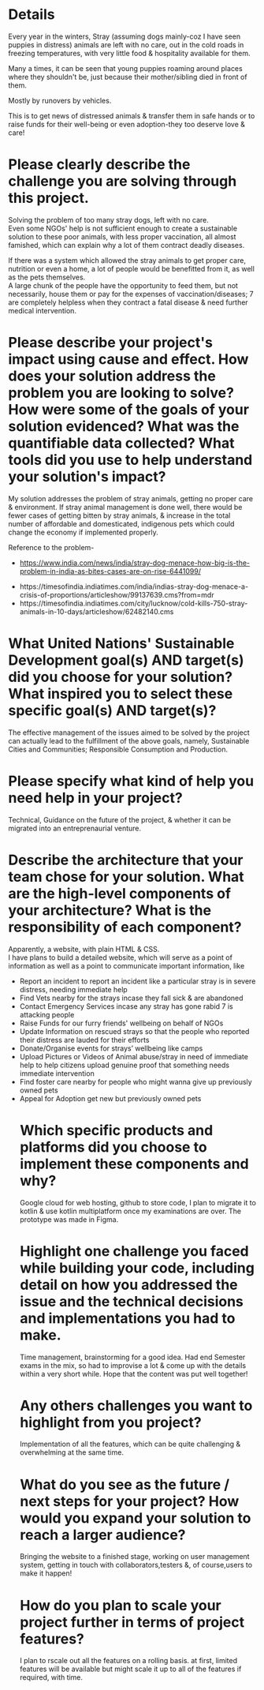 # Details
<p>Every year in the winters, Stray (assuming dogs mainly-coz I have seen puppies in distress) animals are left with no care, out in the cold roads in freezing temperatures, with very little food & hospitality available for them.</p>
<p> Many a times, it can be seen that young puppies roaming around places where they shouldn't be, just because their mother/sibling died in front of them. </p><p>Mostly by runovers by vehicles.
<p>This is to get news of distressed animals & transfer them in safe hands or to raise funds for their well-being or even adoption-they too deserve love & care!</p>

# Please clearly describe the challenge you are solving through this project.
<p>Solving the problem of too many stray dogs, left with no care.<br>
Even some NGOs' help is not sufficient enough to create a sustainable solution to these poor animals, with less proper vaccination, all almost famished, which can explain why a lot of them contract deadly diseases.</p>
<p> If there was a system which allowed the stray animals to get proper care, nutrition or even a home, a lot of people would be benefitted from it, as well as the pets themselves.<br>
A large chunk of the people have the opportunity to feed them, but not necessarily, house them or pay for the expenses of vaccination/diseases; 7 are completely helpless when they contract a fatal disease & need further medical intervention.</p>

# Please describe your project's impact using cause and effect. How does your solution address the problem you are looking to solve? How were some of the goals of your solution evidenced? What was the quantifiable data collected? What tools did you use to help understand your solution's impact?
<p>My solution addresses the problem of stray animals, getting no proper care & environment.
If stray animal management is done well, there would be fewer cases of getting bitten by stray animals, & increase in the total number of affordable and domesticated, indigenous pets which could change the economy if implemented properly.

Reference to the problem- <ul> <li>https://www.india.com/news/india/stray-dog-menace-how-big-is-the-problem-in-india-as-bites-cases-are-on-rise-6441099/</li>
<li>https://timesofindia.indiatimes.com/india/indias-stray-dog-menace-a-crisis-of-proportions/articleshow/99137639.cms?from=mdr</li>
<li>https://timesofindia.indiatimes.com/city/lucknow/cold-kills-750-stray-animals-in-10-days/articleshow/62482140.cms</li>
</ul>

# What United Nations' Sustainable Development goal(s) AND target(s) did you choose for your solution? What inspired you to select these specific goal(s) AND target(s)?

<p>The effective management of the issues aimed to be solved by the project can actually lead to the fulfillment of the above goals, namely, Sustainable Cities and Communities; Responsible Consumption and Production.</p>


# Please specify what kind of help you need help in your project? 
<p>Technical, Guidance on the future of the project, & whether it can be migrated into an entreprenaurial venture.</p>

# Describe the architecture that your team chose for your solution. What are the high-level components of your architecture? What is the responsibility of each component?
<p>Apparently, a website, with plain HTML & CSS.<br>
I have plans to build a detailed website, which will serve as a point of information as well as a point to communicate important information, like 
<ul>
<li>Report an incident to report an incident like a particular stray is in severe distress, needing immediate help</li>
<li>Find Vets nearby for the strays incase they fall sick & are abandoned</li>
<li>Contact Emergency Services incase any stray has gone rabid 7 is attacking people</li>
<li>Raise Funds for our furry friends' wellbeing on behalf of NGOs</li>
<li>Update Information on rescued strays so that the people who reported their distress are lauded for their efforts</li>
<li>Donate/Organise events for strays’ wellbeing like camps</li>
<li>Upload Pictures or Videos of Animal abuse/stray in need of immediate help to help citizens upload genuine proof that something needs immediate intervention</li>
<li>Find foster care nearby for people who might wanna give up previously owned pets</li>
<li>Appeal for Adoption get new but previously owned pets</li>

# Which specific products and platforms did you choose to implement these components and why?
<p>Google cloud for web hosting, github to store code, I plan to migrate it to kotlin & use kotlin multiplatform once my examinations are over. The prototype was made in Figma.

# Highlight one challenge you faced while building your code, including detail on how you addressed the issue and the technical decisions and implementations you had to make.
<p>Time management, brainstorming for a good idea.
Had end Semester exams in the mix, so had to improvise a lot & come up with the details within a very short while. Hope that the content was put well together!</p>

# Any others challenges you want to highlight from you project?
<p>Implementation of all the features, which can be quite challenging & overwhelming at the same time.

# What do you see as the future / next steps for your project? How would you expand your solution to reach a larger audience?
<p>Bringing the website to a finished stage, working on user management system, getting in touch with collaborators,testers &, of course,users to make it happen!

# How do you plan to scale your project further in terms of project features?
<p>I plan to rscale out all the features on a rolling basis. at first, limited features will be available but might scale it up to all of the features if required, with time.
